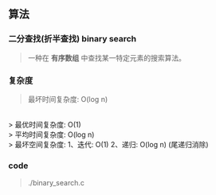 ## 算法

### 二分查找(折半查找) binary search
> 一种在 __有序数组__ 中查找某一特定元素的搜索算法。

### 复杂度
> 最坏时间复杂度: O(log n)
<br>
> 最优时间复杂度: O(1)
<br>
> 平均时间复杂度: O(log n)
<br>
> 最坏空间复杂度: 1、迭代: O(1)
                  2、递归: O(log n) (尾递归消除)

### code
> ./binary_search.c
